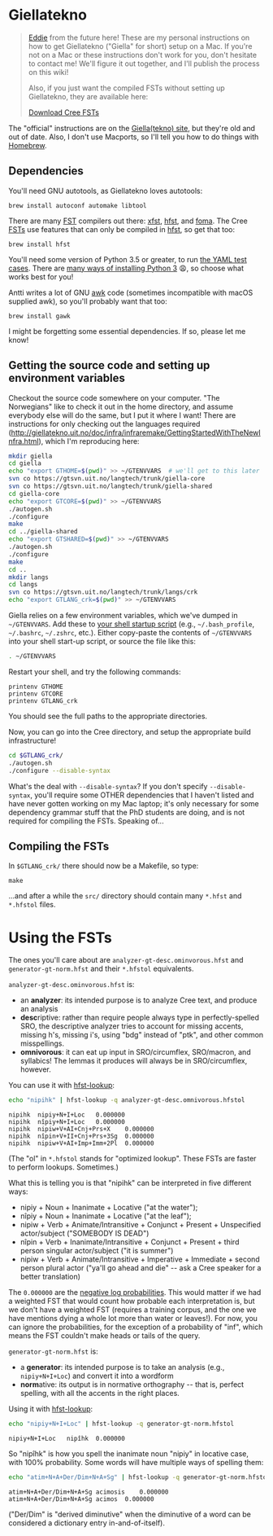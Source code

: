 Giellatekno
===========

> [Eddie] from the future here! These are my personal instructions on how
> to get Giellatekno ("Giella" for short) setup on a Mac. If you're not on a Mac or these
> instructions don't work for you, don't hesitate to contact me! We'll
> figure it out together, and I'll publish the process on this wiki!
>
> Also, if you just want the compiled FSTs without setting up Giellatekno, they are available here:
>
> [Download Cree FSTs](https://drive.google.com/file/d/1io5Dr8v8fA9ZVcbJxkv8ig8fzYMhFtvw/view?usp=sharing)


The "official" instructions are on the [Giella(tekno)
site](http://giellatekno.uit.no/doc/infra/GettingStartedOnTheMac.html),
but they're old and out of date. Also, I don't use Macports, so I'll
tell you how to do things with [Homebrew].

Dependencies
------------

You'll need GNU autotools, as Giellatekno loves autotools:

    brew install autoconf automake libtool

There are many [FST] compilers out there: [xfst], [hfst], and [foma]. The
Cree [FSTs] use features that can only be compiled in [hfst], so get that too:

    brew install hfst

You'll need some version of Python 3.5 or greater, to run [the YAML test
cases][YAML tests]. There are [many ways of installing Python 3][install-python3] 😩, so choose what
works best for you!

Antti writes a lot of GNU [awk] code (sometimes incompatible with macOS supplied awk), so you'll probably want that too:

    brew install gawk

I might be forgetting some essential dependencies. If so, please let me know!


Getting the source code and setting up environment variables
------------------------------------------------------------

Checkout the source code somewhere on your computer. "The Norwegians"
like to check it out in the home directory, and assume everybody else
will do the same, but I put it where I want! There are instructions for
only checking out the languages required
(<http://giellatekno.uit.no/doc/infra/infraremake/GettingStartedWithTheNewInfra.html>),
which I'm reproducing here:

```sh
mkdir giella
cd giella
echo "export GTHOME=$(pwd)" >> ~/GTENVVARS  # we'll get to this later
svn co https://gtsvn.uit.no/langtech/trunk/giella-core
svn co https://gtsvn.uit.no/langtech/trunk/giella-shared
cd giella-core
echo "export GTCORE=$(pwd)" >> ~/GTENVVARS
./autogen.sh
./configure
make
cd ../giella-shared
echo "export GTSHARED=$(pwd)" >> ~/GTENVVARS
./autogen.sh
./configure
make
cd ..
mkdir langs
cd langs
svn co https://gtsvn.uit.no/langtech/trunk/langs/crk
echo "export GTLANG_crk=$(pwd)" >> ~/GTENVVARS
```

Giella relies on a few environment variables, which we've dumped in
`~/GTENVVARS`. Add these to [your shell startup script][sh-startup]
(e.g., `~/.bash_profile`, `~/.bashrc`, `~/.zshrc`,  etc.). Either
copy-paste the contents of `~/GTENVVARS` into your shell start-up
script, or source the file like this:

```sh
. ~/GTENVVARS
```

Restart your shell, and try the following commands:

    printenv GTHOME
    printenv GTCORE
    printenv GTLANG_crk

You should see the full paths to the appropriate directories.

Now, you can go into the Cree directory, and setup the appropriate build infrastructure!

```sh
cd $GTLANG_crk/
./autogen.sh
./configure --disable-syntax
```

What's the deal with `--disable-syntax`? If you don't specify
`--disable-syntax`, you'll require some OTHER dependencies that
I haven't listed and have never gotten working on my Mac laptop; it's
only necessary for some dependency grammar stuff that the PhD students
are doing, and is not required for compiling the FSTs. Speaking of...

Compiling the FSTs
------------------

In `$GTLANG_crk/` there should now be a Makefile, so type:

    make

...and after a while the `src/` directory should contain many `*.hfst` and
`*.hfstol` files.

Using the FSTs
==============

The ones you'll care about are `analyzer-gt-desc.ominvorous.hfst` and
`generator-gt-norm.hfst` and their `*.hfstol` equivalents.

`analyzer-gt-desc.ominvorous.hfst` is:

  - an **analyzer**: its intended purpose is to analyze Cree text, and produce an analysis
  - **desc**riptive: rather than require people always type in
    perfectly-spelled SRO, the descriptive analyzer tries to account for
    missing accents, missing h's, missing i's, using "bdg" instead of
    "ptk", and other common misspellings.
  - **omnivorous**: it can eat up input in SRO/circumflex, SRO/macron, and syllabics! The lemmas it produces will always be in SRO/circumflex, however.

You can use it with [hfst-lookup]:

```sh
echo "nipihk" | hfst-lookup -q analyzer-gt-desc.omnivorous.hfstol
```

```
nipihk	nipiy+N+I+Loc	0.000000
nipihk	nîpiy+N+I+Loc	0.000000
nipihk	nipiw+V+AI+Cnj+Prs+X	0.000000
nipihk	nîpin+V+II+Cnj+Prs+3Sg	0.000000
nipihk	nipiw+V+AI+Imp+Imm+2Pl	0.000000
```

(The "ol" in `*.hfstol` stands for "optimized lookup". These FSTs are faster to perform lookups. Sometimes.)

What this is telling you is that "nipihk" can be interpreted in five different ways:

 - nipiy + Noun + Inanimate + Locative ("at the water");
 - nîpiy + Noun + Inanimate + Locative ("at the leaf");
 - nipiw + Verb + Animate/Intransitive + Conjunct + Present + Unspecified actor/subject ("SOMEBODY IS DEAD")
 - nîpin + Verb + Inanimate/Intransitive + Conjunct + Present + third person singular actor/subject ("it is summer")
 - nipiw + Verb + Animate/Intransitive + Imperative + Immediate + second person plural actor ("ya'll go ahead and die" -- ask a Cree speaker for a better translation)

The `0.000000` are the [negative log probabilities][neglogprob]. This would matter if we had a weighted FST that would count how probable each interpretation is, but we don't have a weighted FST (requires a training corpus, and the one we have mentions dying a whole lot more than water or leaves!). For now, you can ignore the probabilities, for the exception of a probability of "inf", which means the FST couldn't make heads or tails of the query.

`generator-gt-norm.hfst` is:

 - a **generator**: its intended purpose is to take an analysis (e.g.,
   `nipiy+N+I+Loc`) and convert it into a wordform
 - **norm**ative: its output is in normative orthography -- that is, perfect spelling, with all the accents in the right places.

Using it with [hfst-lookup]:

```sh
echo "nipiy+N+I+Loc" | hfst-lookup -q generator-gt-norm.hfstol
```
```
nipiy+N+I+Loc	nipîhk	0.000000
```

So "nipîhk" is how you spell the inanimate noun "nipiy" in locative case, with 100% probability. Some words will have multiple ways of spelling them:

```sh
echo "atim+N+A+Der/Dim+N+A+Sg" | hfst-lookup -q generator-gt-norm.hfstol
```
```
atim+N+A+Der/Dim+N+A+Sg	acimosis	0.000000
atim+N+A+Der/Dim+N+A+Sg	acimos	0.000000
```

("Der/Dim" is "derived diminutive" when the diminutive of a word can be considered a dictionary entry in-and-of-itself).


[Eddie]: https://github.com/eddieantonio
[FST]: ./FST
[FSTs]: ./FST
[xfst]: ./Glossary#xfst
[hfst]: ./Glossary#hfst
[foma]: ./Glossary#foma
[hfst-lookup]: https://github.com/hfst/hfst/wiki/HfstLookUp
[YAML tests]: ./YAML_tests
[awk]: https://en.wikipedia.org/wiki/AWK
[Homebrew]: https://brew.sh/
[install-python3]: https://realpython.com/installing-python/
[sh-startup]: https://stackoverflow.com/questions/15101559/terminal-where-is-the-shell-start-up-file
[neglogprob]: https://en.wikipedia.org/wiki/Log_probability
